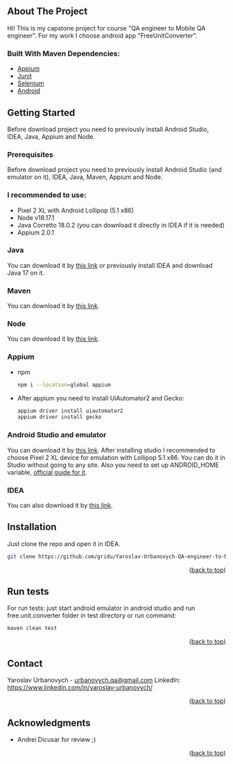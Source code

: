 <!-- Improved compatibility of back to top link: See: https://github.com/othneildrew/Best-README-Template/pull/73 -->
<a name="readme-top"></a>
<!--
*** Thanks for checking out the Best-README-Template. If you have a suggestion
*** that would make this better, please fork the repo and create a pull request
*** or simply open an issue with the tag "enhancement".
*** Don't forget to give the project a star!
*** Thanks again! Now go create something AMAZING! :D
-->

<!-- PROJECT SHIELDS -->
<!--
*** I'm using markdown "reference style" links for readability.
*** Reference links are enclosed in brackets [ ] instead of parentheses ( ).
*** See the bottom of this document for the declaration of the reference variables
*** for contributors-url, forks-url, etc. This is an optional, concise syntax you may use.
*** https://www.markdownguide.org/basic-syntax/#reference-style-links
-->

<!-- ABOUT THE PROJECT -->
## About The Project

Hi! This is my capstone project for course "QA engineer to Mobile QA engineer".
For my work I choose android app "FreeUnitConverter".

### Built With Maven Dependencies:

* [Appium][appiumMaven-url]
* [Junit][junitMaven-url]
* [Selenium][seleniumMaven-url]
* [Android][androidMaven-url]

<!-- GETTING STARTED -->
## Getting Started

Before download project you need to previously install Android Studio, IDEA, Java, Appium and Node.

### Prerequisites

Before download project you need to previously install Android Studio (and emulator on it), IDEA, Java, Maven, Appium and Node.

### I recommended to use:

* Pixel 2 XL with Android Lollipop (5.1 x86)
* Node v18.17.1
* Java Corretto 18.0.2 (you can download it directly in IDEA if it is needed)
* Appium 2.0.1

### Java

You can download it by [this link][java-url] or previously install IDEA and download Java 17 on it.

### Maven

You can download it by [this link][maven-url].

### Node

You can download it by [this link][node-url].


### Appium

* npm
  ```sh
  npm i --location=global appium
  ```

* After appium you need to install UiAutomator2 and Gecko:
    ```sh
    appium driver install uiautomator2
    appium driver install gecko
    ```

### Android Studio and emulator

You can download it by [this link][androidStudio-url]. After installing studio I recommended to
choose Pixel 2 XL device for emulation with Lollipop 5.1 x86. You can do it in Studio without going to any site.
Also you need to set up ANDROID_HOME variable, [official guide for it][androidHomeGuide-url].

### IDEA

You can also download it by [this link][idea-url].

## Installation

Just clone the repo and open it in IDEA.
   ```sh
   git clone https://github.com/gridu/Yaroslav-Urbanovych-QA-engineer-to-Mobile-QA-engineer
   ```

<p align="right">(<a href="#readme-top">back to top</a>)</p>



<!-- USAGE EXAMPLES -->
## Run tests

For run tests: just start android emulator in android studio and run free.unit.converter folder in test directory or run command:
   ```sh
   maven clean test
   ```

<p align="right">(<a href="#readme-top">back to top</a>)</p>

<!-- CONTACT -->
## Contact

Yaroslav Urbanovych - urbanovych.qa@gmail.com
LinkedIn: https://www.linkedin.com/in/yaroslav-urbanovych/

<p align="right">(<a href="#readme-top">back to top</a>)</p>



<!-- ACKNOWLEDGMENTS -->
## Acknowledgments

* Andrei Dicusar for review ;)

<p align="right">(<a href="#readme-top">back to top</a>)</p>



<!-- MARKDOWN LINKS & IMAGES -->
<!-- https://www.markdownguide.org/basic-syntax/#reference-style-links -->
[appiumMaven-url]: https://mvnrepository.com/artifact/io.appium/java-client
[junitMaven-url]: https://mvnrepository.com/artifact/org.junit.jupiter/junit-jupiter-api
[seleniumMaven-url]: https://mvnrepository.com/artifact/org.seleniumhq.selenium/selenium-java
[androidMaven-url]: https://mvnrepository.com/artifact/com.google.android/android
[java-url]: https://www.oracle.com/java/technologies/downloads/
[maven-url]: https://maven.apache.org/download.cgi
[node-url]: https://nodejs.org/en/download
[androidStudio-url]: https://developer.android.com/studio?gclid=CjwKCAjwvfmoBhAwEiwAG2tqzD3lVgTtokChvXfWSqvGHBi4X7gHdeN6uR2vD19CFIZrNZkpNy9EcxoCZuUQAvD_BwE&gclsrc=aw.ds
[androidHomeGuide-url]: https://developer.android.com/tools/variables
[idea-url]: https://www.jetbrains.com/help/idea/installation-guide.html

